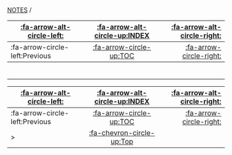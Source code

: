 <nav id="top">

[NOTES](../Index.md) / [](Index.md)

| [:fa-arrow-alt-circle-left:](..//Index.md) | [:fa-arrow-alt-circle-up:INDEX](../Index.md) | [:fa-arrow-alt-circle-right:](..//Index.md) |
| ------------------------------------------ | :------------------------------------------: | ------------------------------------------: |
| :fa-arrow-circle-left:Previous             | [:fa-arrow-circle-up:TOC](Index.md)          | [:fa-arrow-circle-right:](.md)              |

</nav>

# 

---

<nav id="bottom">

| [:fa-arrow-alt-circle-left:](..//Index.md) | [:fa-arrow-alt-circle-up:INDEX](../Index.md) | [:fa-arrow-alt-circle-right:](..//Index.md) |
| ------------------------------------------ | :------------------------------------------: | ------------------------------------------: |
| :fa-arrow-circle-left:Previous             | [:fa-arrow-circle-up:TOC](Index.md)          | [:fa-arrow-circle-right:](.md)              |
| >                                          | [:fa-chevron-circle-up:Top](#top)            |                                             |

</nav>